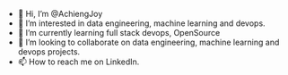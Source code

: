 - 👋 Hi, I’m @AchiengJoy
- 👀 I’m interested in data engineering, machine learning and devops.
- 🌱 I’m currently learning full stack devops, OpenSource
- 💞️ I’m looking to collaborate on data engineering, machine learning and devops projects.
- 📫 How to reach me on LinkedIn.

<!---
AchiengJoy/AchiengJoy is a ✨ special ✨ repository because its `README.md` (this file) appears on your GitHub profile.
You can click the Preview link to take a look at your changes.
--->
